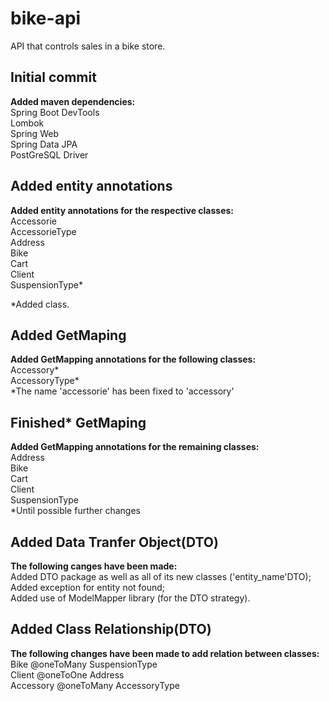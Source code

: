 # bike-api
API that controls sales in a bike store.

<h2>Initial commit</h2>
<strong>Added maven dependencies: </strong><br/>
Spring Boot DevTools<br/>
Lombok<br/>
Spring Web<br/>
Spring Data JPA<br/>
PostGreSQL Driver<br/>

<h2>Added entity annotations</h2>
<strong>Added entity annotations for the respective classes: </strong><br/>
Accessorie<br/>
AccessorieType<br/>
Address<br/>
Bike<br/>
Cart<br/>
Client<br/>
SuspensionType*<br/>

*Added class.

<h2>Added GetMaping</h2>
<strong>Added GetMapping annotations for the following classes: </strong><br/>
Accessory*<br/>
AccessoryType*<br/>
*The name 'accessorie' has been fixed to 'accessory'

<h2>Finished* GetMaping</h2>
<strong>Added GetMapping annotations for the remaining classes: </strong><br/>
Address<br/>
Bike<br/>
Cart<br/>
Client<br/>
SuspensionType<br/>
*Until possible further changes

<h2>Added Data Tranfer Object(DTO)</h2>
<strong>The following canges have been made:</strong><br/>
Added DTO package as well as all of its new classes ('entity_name'DTO);<br/>
Added exception for entity not found;<br/>
Added use of ModelMapper library (for the DTO strategy).<br/>

<h2>Added Class Relationship(DTO)</h2>
<strong>The following changes have been made to add relation between classes:</strong><br/>
Bike @oneToMany SuspensionType<br/>
Client @oneToOne Address<br/>
Accessory @oneToMany AccessoryType<br/>

